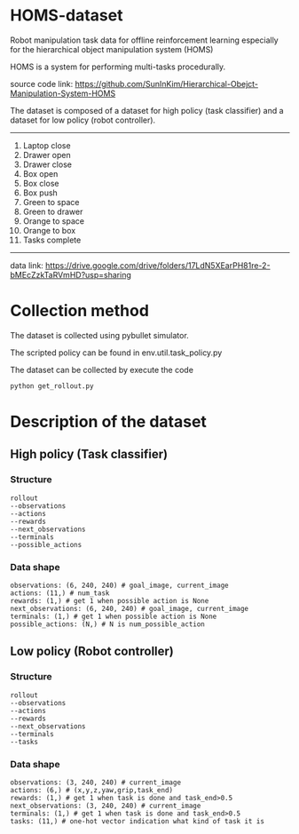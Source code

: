 # HOMS-dataset
Robot manipulation task data for offline reinforcement learning especially for the hierarchical object manipulation system (HOMS)

HOMS is a system for performing multi-tasks procedurally.

source code link: https://github.com/SunInKim/Hierarchical-Obejct-Manipulation-System-HOMS


The dataset is composed of a dataset for high policy (task classifier) and a dataset for low policy (robot controller).

------------
1. Laptop close     
2. Drawer open 
3. Drawer close 
4. Box open
5. Box close
6. Box push
7. Green to space
8. Green to drawer
9. Orange to space
10. Orange to box
11. Tasks complete
------------

data link: https://drive.google.com/drive/folders/17LdN5XEarPH81re-2-bMEcZzkTaRVmHD?usp=sharing

# Collection method
The dataset is collected using pybullet simulator.

The scripted policy can be found in env.util.task_policy.py

The dataset can be collected by execute the code

```p
python get_rollout.py
```

# Description of the dataset
## High policy (Task classifier)
### Structure
```
rollout
--observations
--actions
--rewards
--next_observations
--terminals
--possible_actions
```
### Data shape
```
observations: (6, 240, 240) # goal_image, current_image
actions: (11,) # num_task
rewards: (1,) # get 1 when possible action is None
next_observations: (6, 240, 240) # goal_image, current_image
terminals: (1,) # get 1 when possible action is None
possible_actions: (N,) # N is num_possible_action
```

## Low policy (Robot controller)
### Structure
```
rollout
--observations
--actions
--rewards
--next_observations
--terminals
--tasks
```
### Data shape
```
observations: (3, 240, 240) # current_image
actions: (6,) # (x,y,z,yaw,grip,task_end)
rewards: (1,) # get 1 when task is done and task_end>0.5
next_observations: (3, 240, 240) # current_image
terminals: (1,) # get 1 when task is done and task_end>0.5
tasks: (11,) # one-hot vector indication what kind of task it is
```
